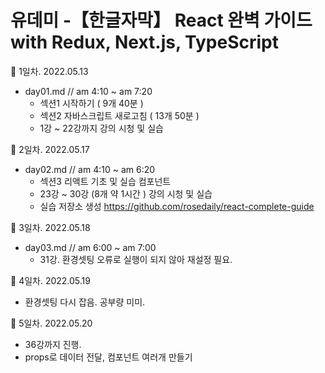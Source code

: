 # 유데미 -【한글자막】 React 완벽 가이드 with Redux, Next.js, TypeScript

🌼 1일차. 2022.05.13
- day01.md // am 4:10 ~ am 7:20
  - 섹션1 시작하기 ( 9개 40분 )
  - 섹션2 자바스크립트 새로고침 ( 13개 50분 ) 
  - 1강 ~ 22강까지 강의 시청 및 실습

🌼 2일차. 2022.05.17
- day02.md // am 4:10 ~ am 6:20
  - 섹션3 리액트 기초 및 실습 컴포넌트
  - 23강 ~ 30강 (8개 약 1시간 )  강의 시청 및 실습
  - 실습 저장소 생성 https://github.com/rosedaily/react-complete-guide 

🌼 3일차. 2022.05.18
- day03.md // am 6:00 ~ am 7:00
  - 31강. 환경셋팅 오류로 실행이 되지 않아 재설정 필요.

🌼 4일차. 2022.05.19
- 환경셋팅 다시 잡음. 공부량 미미.

🌼 5일차. 2022.05.20
- 36강까지 진행.
- props로 데이터 전달, 컴포넌트 여러개 만들기